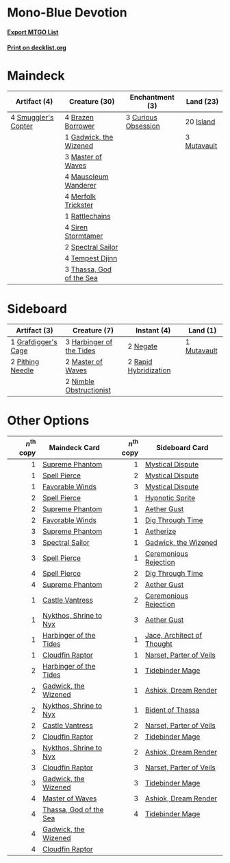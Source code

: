 # Mono-Blue Devotion

#### [Export MTGO List](../collection/Mono-Blue%20Devotion/Mono-Blue%20Devotion.txt)
#### [Print on decklist.org](http://decklist.org/?deckmain=4%09Brazen%20Borrower%0A3%09Curious%20Obsession%0A1%09Gadwick,%20the%20Wizened%0A20%09Island%0A3%09Master%20of%20Waves%0A4%09Mausoleum%20Wanderer%0A4%09Merfolk%20Trickster%0A3%09Mutavault%0A1%09Rattlechains%0A4%09Siren%20Stormtamer%0A4%09Smuggler's%20Copter%0A2%09Spectral%20Sailor%0A4%09Tempest%20Djinn%0A3%09Thassa,%20God%20of%20the%20Sea&deckside=1%09Grafdigger's%20Cage%0A3%09Harbinger%20of%20the%20Tides%0A2%09Master%20of%20Waves%0A1%09Mutavault%0A2%09Negate%0A2%09Nimble%20Obstructionist%0A2%09Pithing%20Needle%0A2%09Rapid%20Hybridization)
# Maindeck

|                                         Artifact (4)                                         |                                           Creature (30)                                           |                                       Enchantment (3)                                        |                                      Land (23)                                       |
|----------------------------------------------------------------------------------------------|---------------------------------------------------------------------------------------------------|----------------------------------------------------------------------------------------------|--------------------------------------------------------------------------------------|
|4 [Smuggler's Copter](http://gatherer.wizards.com/Pages/Card/Details.aspx?multiverseid=417808)|4 [Brazen Borrower](http://gatherer.wizards.com/Pages/Card/Details.aspx?multiverseid=473001)       |3 [Curious Obsession](http://gatherer.wizards.com/Pages/Card/Details.aspx?multiverseid=439692)|20 [Island](http://gatherer.wizards.com/Pages/Card/Details.aspx?multiverseid=439857)  |
|                                                                                              |1 [Gadwick, the Wizened](http://gatherer.wizards.com/Pages/Card/Details.aspx?multiverseid=473010)  |                                                                                              |3 [Mutavault](http://gatherer.wizards.com/Pages/Card/Details.aspx?multiverseid=370733)|
|                                                                                              |3 [Master of Waves](http://gatherer.wizards.com/Pages/Card/Details.aspx?multiverseid=438441)       |                                                                                              |                                                                                      |
|                                                                                              |4 [Mausoleum Wanderer](http://gatherer.wizards.com/Pages/Card/Details.aspx?multiverseid=414364)    |                                                                                              |                                                                                      |
|                                                                                              |4 [Merfolk Trickster](http://gatherer.wizards.com/Pages/Card/Details.aspx?multiverseid=442944)     |                                                                                              |                                                                                      |
|                                                                                              |1 [Rattlechains](http://gatherer.wizards.com/Pages/Card/Details.aspx?multiverseid=409824)          |                                                                                              |                                                                                      |
|                                                                                              |4 [Siren Stormtamer](http://gatherer.wizards.com/Pages/Card/Details.aspx?multiverseid=435232)      |                                                                                              |                                                                                      |
|                                                                                              |2 [Spectral Sailor](http://gatherer.wizards.com/Pages/Card/Details.aspx?multiverseid=466830)       |                                                                                              |                                                                                      |
|                                                                                              |4 [Tempest Djinn](http://gatherer.wizards.com/Pages/Card/Details.aspx?multiverseid=442956)         |                                                                                              |                                                                                      |
|                                                                                              |3 [Thassa, God of the Sea](http://gatherer.wizards.com/Pages/Card/Details.aspx?multiverseid=373535)|                                                                                              |                                                                                      |


# Sideboard

|                                         Artifact (3)                                         |                                           Creature (7)                                            |                                          Instant (4)                                           |                                       Land (1)                                       |
|----------------------------------------------------------------------------------------------|---------------------------------------------------------------------------------------------------|------------------------------------------------------------------------------------------------|--------------------------------------------------------------------------------------|
|1 [Grafdigger's Cage](http://gatherer.wizards.com/Pages/Card/Details.aspx?multiverseid=278452)|3 [Harbinger of the Tides](http://gatherer.wizards.com/Pages/Card/Details.aspx?multiverseid=433017)|2 [Negate](http://gatherer.wizards.com/Pages/Card/Details.aspx?multiverseid=423707)             |1 [Mutavault](http://gatherer.wizards.com/Pages/Card/Details.aspx?multiverseid=370733)|
|2 [Pithing Needle](http://gatherer.wizards.com/Pages/Card/Details.aspx?multiverseid=129526)   |2 [Master of Waves](http://gatherer.wizards.com/Pages/Card/Details.aspx?multiverseid=438441)       |2 [Rapid Hybridization](http://gatherer.wizards.com/Pages/Card/Details.aspx?multiverseid=405354)|                                                                                      |
|                                                                                              |2 [Nimble Obstructionist](http://gatherer.wizards.com/Pages/Card/Details.aspx?multiverseid=430729) |                                                                                                |                                                                                      |


# Other Options

|*n*<sup>th</sup> copy|                                          Maindeck Card                                          |*n*<sup>th</sup> copy|                                           Sideboard Card                                            |
|--------------------:|-------------------------------------------------------------------------------------------------|--------------------:|-----------------------------------------------------------------------------------------------------|
|                    1|[Supreme Phantom](http://gatherer.wizards.com/Pages/Card/Details.aspx?multiverseid=447212)       |                    1|[Mystical Dispute](http://gatherer.wizards.com/Pages/Card/Details.aspx?multiverseid=473020)          |
|                    1|[Spell Pierce](http://gatherer.wizards.com/Pages/Card/Details.aspx?multiverseid=425876)          |                    2|[Mystical Dispute](http://gatherer.wizards.com/Pages/Card/Details.aspx?multiverseid=473020)          |
|                    1|[Favorable Winds](http://gatherer.wizards.com/Pages/Card/Details.aspx?multiverseid=240131)       |                    3|[Mystical Dispute](http://gatherer.wizards.com/Pages/Card/Details.aspx?multiverseid=473020)          |
|                    2|[Spell Pierce](http://gatherer.wizards.com/Pages/Card/Details.aspx?multiverseid=425876)          |                    1|[Hypnotic Sprite](http://gatherer.wizards.com/Pages/Card/Details.aspx?multiverseid=473011)           |
|                    2|[Supreme Phantom](http://gatherer.wizards.com/Pages/Card/Details.aspx?multiverseid=447212)       |                    1|[Aether Gust](http://gatherer.wizards.com/Pages/Card/Details.aspx?multiverseid=466796)               |
|                    2|[Favorable Winds](http://gatherer.wizards.com/Pages/Card/Details.aspx?multiverseid=240131)       |                    1|[Dig Through Time](http://gatherer.wizards.com/Pages/Card/Details.aspx?multiverseid=386518)          |
|                    3|[Supreme Phantom](http://gatherer.wizards.com/Pages/Card/Details.aspx?multiverseid=447212)       |                    1|[Aetherize](http://gatherer.wizards.com/Pages/Card/Details.aspx?multiverseid=405119)                 |
|                    3|[Spectral Sailor](http://gatherer.wizards.com/Pages/Card/Details.aspx?multiverseid=466830)       |                    1|[Gadwick, the Wizened](http://gatherer.wizards.com/Pages/Card/Details.aspx?multiverseid=473010)      |
|                    3|[Spell Pierce](http://gatherer.wizards.com/Pages/Card/Details.aspx?multiverseid=425876)          |                    1|[Ceremonious Rejection](http://gatherer.wizards.com/Pages/Card/Details.aspx?multiverseid=417613)     |
|                    4|[Spell Pierce](http://gatherer.wizards.com/Pages/Card/Details.aspx?multiverseid=425876)          |                    2|[Dig Through Time](http://gatherer.wizards.com/Pages/Card/Details.aspx?multiverseid=386518)          |
|                    4|[Supreme Phantom](http://gatherer.wizards.com/Pages/Card/Details.aspx?multiverseid=447212)       |                    2|[Aether Gust](http://gatherer.wizards.com/Pages/Card/Details.aspx?multiverseid=466796)               |
|                    1|[Castle Vantress](http://gatherer.wizards.com/Pages/Card/Details.aspx?multiverseid=473204)       |                    2|[Ceremonious Rejection](http://gatherer.wizards.com/Pages/Card/Details.aspx?multiverseid=417613)     |
|                    1|[Nykthos, Shrine to Nyx](http://gatherer.wizards.com/Pages/Card/Details.aspx?multiverseid=373713)|                    3|[Aether Gust](http://gatherer.wizards.com/Pages/Card/Details.aspx?multiverseid=466796)               |
|                    1|[Harbinger of the Tides](http://gatherer.wizards.com/Pages/Card/Details.aspx?multiverseid=433017)|                    1|[Jace, Architect of Thought](http://gatherer.wizards.com/Pages/Card/Details.aspx?multiverseid=380190)|
|                    1|[Cloudfin Raptor](http://gatherer.wizards.com/Pages/Card/Details.aspx?multiverseid=460767)       |                    1|[Narset, Parter of Veils](http://gatherer.wizards.com/Pages/Card/Details.aspx?multiverseid=460988)   |
|                    2|[Harbinger of the Tides](http://gatherer.wizards.com/Pages/Card/Details.aspx?multiverseid=433017)|                    1|[Tidebinder Mage](http://gatherer.wizards.com/Pages/Card/Details.aspx?multiverseid=438462)           |
|                    2|[Gadwick, the Wizened](http://gatherer.wizards.com/Pages/Card/Details.aspx?multiverseid=473010)  |                    1|[Ashiok, Dream Render](http://gatherer.wizards.com/Pages/Card/Details.aspx?multiverseid=461155)      |
|                    2|[Nykthos, Shrine to Nyx](http://gatherer.wizards.com/Pages/Card/Details.aspx?multiverseid=373713)|                    1|[Bident of Thassa](http://gatherer.wizards.com/Pages/Card/Details.aspx?multiverseid=442031)          |
|                    2|[Castle Vantress](http://gatherer.wizards.com/Pages/Card/Details.aspx?multiverseid=473204)       |                    2|[Narset, Parter of Veils](http://gatherer.wizards.com/Pages/Card/Details.aspx?multiverseid=460988)   |
|                    2|[Cloudfin Raptor](http://gatherer.wizards.com/Pages/Card/Details.aspx?multiverseid=460767)       |                    2|[Tidebinder Mage](http://gatherer.wizards.com/Pages/Card/Details.aspx?multiverseid=438462)           |
|                    3|[Nykthos, Shrine to Nyx](http://gatherer.wizards.com/Pages/Card/Details.aspx?multiverseid=373713)|                    2|[Ashiok, Dream Render](http://gatherer.wizards.com/Pages/Card/Details.aspx?multiverseid=461155)      |
|                    3|[Cloudfin Raptor](http://gatherer.wizards.com/Pages/Card/Details.aspx?multiverseid=460767)       |                    3|[Narset, Parter of Veils](http://gatherer.wizards.com/Pages/Card/Details.aspx?multiverseid=460988)   |
|                    3|[Gadwick, the Wizened](http://gatherer.wizards.com/Pages/Card/Details.aspx?multiverseid=473010)  |                    3|[Tidebinder Mage](http://gatherer.wizards.com/Pages/Card/Details.aspx?multiverseid=438462)           |
|                    4|[Master of Waves](http://gatherer.wizards.com/Pages/Card/Details.aspx?multiverseid=438441)       |                    3|[Ashiok, Dream Render](http://gatherer.wizards.com/Pages/Card/Details.aspx?multiverseid=461155)      |
|                    4|[Thassa, God of the Sea](http://gatherer.wizards.com/Pages/Card/Details.aspx?multiverseid=373535)|                    4|[Tidebinder Mage](http://gatherer.wizards.com/Pages/Card/Details.aspx?multiverseid=438462)           |
|                    4|[Gadwick, the Wizened](http://gatherer.wizards.com/Pages/Card/Details.aspx?multiverseid=473010)  |                     |                                                                                                     |
|                    4|[Cloudfin Raptor](http://gatherer.wizards.com/Pages/Card/Details.aspx?multiverseid=460767)       |                     |                                                                                                     |


